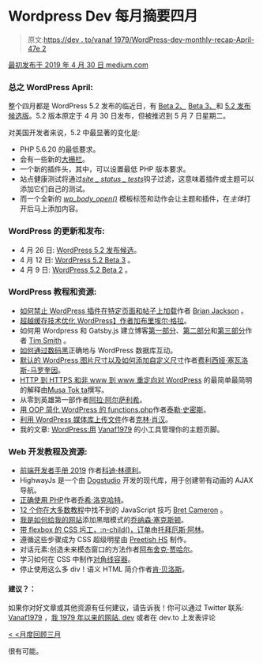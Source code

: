 # Wordpress Dev 每月摘要四月

> 原文:[https://dev . to/vanaf 1979/WordPress-dev-monthly-recap-April-47e 2](https://dev.to/vanaf1979/wordpress-dev-monthly-recap-april-47e2)

[最初发布于 2019 年 4 月 30 日 medium.com](https://medium.com/@vanaf1979/wordpress-dev-monthly-recap-for-april-cbf10e792a64)

### [](#wordpress-april-in%C2%A0short)总之 WordPress April:

整个四月都是 WordPress 5.2 发布的临近日，有 [Beta 2、](https://wordpress.org/news/2019/04/wordpress-5-2-beta-2/) [Beta 3、](https://wordpress.org/news/2019/04/wordpress-5-2-beta-3/)和 [5.2 发布候选版](https://wordpress.org/news/2019/04/wordpress-5-2-release-candidate/)。5.2 版本原定于 4 月 30 日发布，但被推迟到 5 月 7 日星期二。

对美国开发者来说，5.2 中最显著的变化是:

*   PHP 5.6.20 的最低要求。
*   会有一些新的[大栅栏](https://make.wordpress.org/core/2019/04/11/dashicons-in-wordpress-5-2/)。
*   一个新的插件头，其中，可以设置最低 PHP 版本要求。
*   站点健康测试将通过[*site _ status _ tests*](https://make.wordpress.org/core/tag/5-2+dev-notes/)钩子过滤，这意味着插件或主题可以添加它们自己的测试。
*   而一个全新的 [*wp_body_open()*](https://make.wordpress.org/themes/2019/03/29/addition-of-new-wp_body_open-hook/) 模板标签和动作会让主题和插件，在*主体*打开后马上添加内容。

### [](#wordpress-updates-and-releases)WordPress 的更新和发布:

*   4 月 26 日: [WordPress 5.2 发布候选](https://wordpress.org/news/2019/04/wordpress-5-2-release-candidate/)。
*   4 月 12 日: [WordPress 5.2 Beta 3](https://wordpress.org/news/2019/04/wordpress-5-2-beta-3/) 。
*   4 月 9 日: [WordPress 5.2 Beta 2](https://wordpress.org/news/2019/04/wordpress-5-2-beta-2/) 。

### [](#wordpress-tutorials-and-resources)WordPress 教程和资源:

*   [如何禁止 WordPress 插件在特定页面和帖子上加载](https://kinsta.com/blog/disable-wordpress-plugins-loading/)作者 [Brian Jackson](https://twitter.com/brianleejackson) 。
*   [超越缓存技术优化 WordPress】作者](https://medium.com/@heygabriel/optimizing-wordpress-beyond-cache-techniques-8ccb57a32a74)[加布里埃尔·格拉](https://medium.com/@heygabriel)。
*   如何用 Wordpress 和 Gatsby.js 建立博客[第一部分](https://www.iamtimsmith.com/blog/how-to-build-a-blog-with-wordpress-and-gatsby-part-1/)、[第二部分](https://www.iamtimsmith.com/blog/how-to-build-a-blog-with-wordpress-and-gatsby-part-2/)和[第三部分](https://www.iamtimsmith.com/blog/how-to-build-a-blog-with-wordpress-and-gatsby-part-3/)作者 [Tim Smith](https://twitter.com/iam_timsmith) 。
*   [如何通过](https://medium.com/@digitalnoir/how-to-properly-interact-with-wordpress-databases-b6d153c4578f)[数码黑](https://medium.com/@digitalnoir)正确地与 WordPress 数据库互动。
*   [默认的 WordPress 图片尺寸以及如何添加自定义尺寸](https://premium.wpmudev.org/blog/wordpress-image-sizes/)作者[费利西娅·塞瓦洛斯-马罗奎因](https://twitter.com/feliseea)。
*   [HTTP 到 HTTPS 和非 www 到 www 重定向对 WordPress](https://medium.com/musa-tokta%C5%9F/http-to-https-and-non-www-to-www-redirection-simpliest-brifiest-explanation-for-wordpress-bd3963cfca4c) 的最简单最简明的解释由[Musa Tok ta](https://medium.com/@mtoktas38)撰写。
*   从零到英雄第一部作者[阿拉·阿尔萨利希](https://medium.com/@alaadiaa)。
*   [用 OOP 简化 WordPress 的 functions.php](https://dev.to/tylerlwsmith/simplifying-wordpresss-functionsphp-with-oop-2mj8)作者[泰勒·史密斯](https://twitter.com/tylerlwsmith)。
*   [利用 WordPress 媒体库上传文件](https://dev.to/kelin1003/utilising-wordpress-media-library-for-uploading-files-2b01)作者[克林·肖汉](https://dev.to/kelin1003)。
*   我的文章: [WordPress:用](http://bit.ly/use_wp_widgets) [Vanaf1979](https://twitter.com/Vanaf1979) 的小工具管理你的主题页脚。

### [](#web-development-tutorials-and-resources)Web 开发教程及资源:

*   [前端开发者手册 2019](https://frontendmasters.com/books/front-end-handbook/2019/) 作者[科迪·林德利](https://twitter.com/codylindley)。
*   HighwayJs 是一个由 [Dogstudio](https://twitter.com/Dogstudio) 开发的现代库，用于创建带有动画的 AJAX 导航。
*   [正确使用 PHP](https://phptherightway.com/)作者[乔希·洛克哈特](https://twitter.com/codeguy)。
*   [12 个你在大多数教程](https://medium.com/@bretcameron/12-javascript-tricks-you-wont-find-in-most-tutorials-a9c9331f169d)中找不到的 JavaScript 技巧 [Bret Cameron](https://medium.com/@bretcameron) 。
*   [我是如何给我的网站](https://medium.freecodecamp.org/how-i-added-dark-mode-to-my-website-484bc3cb0318)添加黑暗模式的[乔纳森·塞克斯顿](https://twitter.com/jj_goose)。
*   [带 flexbox 的 CSS 圬工，:n-child()，订单](http://tobiasahlin.com/blog/masonry-with-css/)由[托拜厄斯·阿林](https://twitter.com/tobiasahlin)。
*   遵循这些步骤成为 CSS 超级明星由 [Preetish HS](https://medium.freecodecamp.org/@preetishhs24) 制作。
*   对话元素:创造未来模态窗口的方法作者[阿布舍克·贾哈尔](https://blog.logrocket.com/@abhishekjakhar)。
*   学习如何在 CSS 中制作[对角线容器](https://codyhouse.co/blog/post/css-diagonal-containers)。
*   停止使用这么多 div！语义 HTML 简介作者[肯·贝洛斯](https://twitter.com/ken_bellows)。

#### [](#suggestions)建议？：

如果你对好文章或其他资源有任何建议，请告诉我！你可以通过 Twitter 联系: [Vanaf1979](http://bit.ly/2RCf9eF) ，[我 1979 年以来的网站. dev](https://since1979.dev) 或者在 dev.to 上发表评论

[< <月度回顾三月](https://medium.com/@vanaf1979/wordpress-dev-monthly-recap-for-march-30b0e984de76)

很有可能。